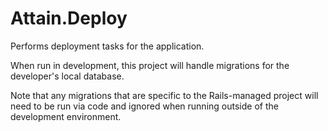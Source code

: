 # Attain.Deploy
Performs deployment tasks for the application.

When run in development, this project will handle migrations for the developer's local database.

Note that any migrations that are specific to the Rails-managed project will need to be run via code and
ignored when running outside of the development environment.
